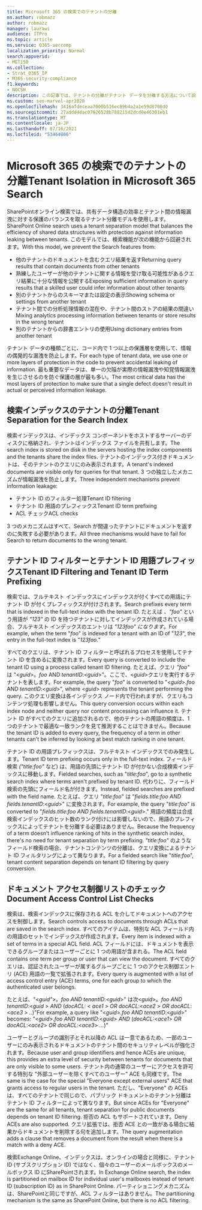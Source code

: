 ```yaml
---
title: Microsoft 365 の検索でのテナントの分離
ms.author: robmazz
author: robmazz
manager: laurawi
audience: ITPro
ms.topic: article
ms.service: O365-seccomp
localization_priority: Normal
search.appverid:
- MET150
ms.collection:
- Strat_O365_IP
- M365-security-compliance
f1.keywords:
- NOCSH
description: この記事では、テナントの分離がテナント データを分離する方法について説明します。Microsoft 365します。
ms.custom: seo-marvel-apr2020
ms.openlocfilehash: 3416afdeceaa7000b516ec89b4a2a1e59d8708d0
ms.sourcegitcommit: 27addd4dac07926528b788215d2dcd0e46301eb1
ms.translationtype: MT
ms.contentlocale: ja-JP
ms.lasthandoff: 07/16/2021
ms.locfileid: "53464086"
---
```

# <a name="tenant-isolation-in-microsoft-365-search"></a><span data-ttu-id="79589-103">Microsoft 365 の検索でのテナントの分離</span><span class="sxs-lookup"><span data-stu-id="79589-103">Tenant Isolation in Microsoft 365 Search</span></span>

<span data-ttu-id="79589-104">SharePointオンライン検索では、共有データ構造の効率とテナント間の情報漏洩に対する保護のバランスを取るテナント分離モデルを使用します。</span><span class="sxs-lookup"><span data-stu-id="79589-104">SharePoint Online search uses a tenant separation model that balances the efficiency of shared data structures with protection against information leaking between tenants.</span></span> <span data-ttu-id="79589-105">このモデルでは、検索機能が次の機能から回避されます。</span><span class="sxs-lookup"><span data-stu-id="79589-105">With this model, we prevent the Search features from:</span></span>

- <span data-ttu-id="79589-106">他のテナントのドキュメントを含むクエリ結果を返す</span><span class="sxs-lookup"><span data-stu-id="79589-106">Returning query results that contain documents from other tenants</span></span>
- <span data-ttu-id="79589-107">熟練したユーザーが他のテナントに関する情報を受け取る可能性があるクエリ結果に十分な情報を公開する</span><span class="sxs-lookup"><span data-stu-id="79589-107">Exposing sufficient information in query results that a skilled user could infer information about other tenants</span></span>
- <span data-ttu-id="79589-108">別のテナントからのスキーマまたは設定の表示</span><span class="sxs-lookup"><span data-stu-id="79589-108">Showing schema or settings from another tenant</span></span>
- <span data-ttu-id="79589-109">テナント間での分析処理情報の混在や、テナント間のストアの結果の間違い</span><span class="sxs-lookup"><span data-stu-id="79589-109">Mixing analytics processing information between tenants or store results in the wrong tenant</span></span>
- <span data-ttu-id="79589-110">別のテナントからの辞書エントリの使用</span><span class="sxs-lookup"><span data-stu-id="79589-110">Using dictionary entries from another tenant</span></span>

<span data-ttu-id="79589-111">テナント データの種類ごとに、コード内で 1 つ以上の保護層を使用して、情報の偶発的な漏洩を防止します。</span><span class="sxs-lookup"><span data-stu-id="79589-111">For each type of tenant data, we use one or more layers of protection in the code to prevent accidental leaking of information.</span></span> <span data-ttu-id="79589-112">最も重要なデータは、単一の欠陥が実際の情報漏洩や知覚情報漏洩を生じさせるのを防ぐ保護の層が最も多い。</span><span class="sxs-lookup"><span data-stu-id="79589-112">The most critical data has the most layers of protection to make sure that a single defect doesn't result in actual or perceived information leakage.</span></span>

## <a name="tenant-separation-for-the-search-index"></a><span data-ttu-id="79589-113">検索インデックスのテナントの分離</span><span class="sxs-lookup"><span data-stu-id="79589-113">Tenant Separation for the Search Index</span></span>

<span data-ttu-id="79589-114">検索インデックスは、インデックス コンポーネントをホストするサーバーのディスクに格納され、テナントはインデックス ファイルを共有します。</span><span class="sxs-lookup"><span data-stu-id="79589-114">The search index is stored on disk in the servers hosting the index components and the tenants share the index files.</span></span> <span data-ttu-id="79589-115">テナントのインデックス付きドキュメントは、そのテナントのクエリにのみ表示されます。</span><span class="sxs-lookup"><span data-stu-id="79589-115">A tenant's indexed documents are visible only for queries for that tenant.</span></span> <span data-ttu-id="79589-116">3 つの独立したメカニズムが情報漏洩を防止します。</span><span class="sxs-lookup"><span data-stu-id="79589-116">Three independent mechanisms prevent information leakage:</span></span>

- <span data-ttu-id="79589-117">テナント ID のフィルター処理</span><span class="sxs-lookup"><span data-stu-id="79589-117">Tenant ID filtering</span></span>
- <span data-ttu-id="79589-118">テナント ID 用語のプレフィックス</span><span class="sxs-lookup"><span data-stu-id="79589-118">Tenant ID term prefixing</span></span>
- <span data-ttu-id="79589-119">ACL チェック</span><span class="sxs-lookup"><span data-stu-id="79589-119">ACL checks</span></span>

<span data-ttu-id="79589-120">3 つのメカニズムはすべて、Search が間違ったテナントにドキュメントを返すのに失敗する必要があります。</span><span class="sxs-lookup"><span data-stu-id="79589-120">All three mechanisms would have to fail for Search to return documents to the wrong tenant.</span></span>

## <a name="tenant-id-filtering-and-tenant-id-term-prefixing"></a><span data-ttu-id="79589-121">テナント ID フィルターとテナント ID 用語プレフィックス</span><span class="sxs-lookup"><span data-stu-id="79589-121">Tenant ID Filtering and Tenant ID Term Prefixing</span></span>

<span data-ttu-id="79589-122">検索では、フルテキスト インデックスにインデックスが付くすべての用語にテナント ID が付くプレフィックスが付けされます。</span><span class="sxs-lookup"><span data-stu-id="79589-122">Search prefixes every term that is indexed in the full-text index with the tenant ID.</span></span> <span data-ttu-id="79589-123">たとえば *、"foo"* という用語が *"123"* の ID を持つテナントに対してインデックスが作成されている場合、フルテキスト インデックスのエントリは *"123foo" になります*。</span><span class="sxs-lookup"><span data-stu-id="79589-123">For example, when the term "*foo*" is indexed for a tenant with an ID of "*123*", the entry in the full-text index is "*123foo.*"</span></span>

<span data-ttu-id="79589-124">すべてのクエリは、テナント ID フィルターと呼ばれるプロセスを使用してテナント ID を含めるに変換されます。</span><span class="sxs-lookup"><span data-stu-id="79589-124">Every query is converted to include the tenant ID using a process called tenant ID filtering.</span></span> <span data-ttu-id="79589-125">たとえば、クエリ *"foo"* は "<*guid*>。*foo* AND *tenantID*:<*guid*>"。ここで、<*guid*>クエリを実行するテナントを表します。</span><span class="sxs-lookup"><span data-stu-id="79589-125">For example, the query "*foo*" is converted to "<*guid*>.*foo* AND *tenantID*:<*guid*>", where <*guid*> represents the tenant performing the query.</span></span> <span data-ttu-id="79589-126">このクエリ変換は各インデックス ノード内で行われますが、クエリもコンテンツ処理も影響しません。</span><span class="sxs-lookup"><span data-stu-id="79589-126">This query conversion occurs within each index node and neither query nor content processing can influence it.</span></span> <span data-ttu-id="79589-127">テナント ID がすべてのクエリに追加されるので、他のテナントの用語の頻度は、1 つのテナントで最適な一致ランクを見て推測することはできません。</span><span class="sxs-lookup"><span data-stu-id="79589-127">Because the tenant ID is added to every query, the frequency of a term in other tenants can't be inferred by looking at best match ranking in one tenant.</span></span>

<span data-ttu-id="79589-128">テナント ID の用語プレフィックスは、フルテキスト インデックスでのみ発生します。</span><span class="sxs-lookup"><span data-stu-id="79589-128">Tenant ID term prefixing occurs only in the full-text index.</span></span> <span data-ttu-id="79589-129">フィールド検索 *("title:foo"* など) は、用語の先頭にテナント ID が付かない合成検索インデックスに移動します。</span><span class="sxs-lookup"><span data-stu-id="79589-129">Fielded searches, such as "*title:foo*", go to a synthetic search index where terms aren't prefixed by tenant ID.</span></span> <span data-ttu-id="79589-130">代わりに、フィールド検索の先頭にフィールド名が付きます。</span><span class="sxs-lookup"><span data-stu-id="79589-130">Instead, fielded searches are prefixed with the field name.</span></span> <span data-ttu-id="79589-131">たとえば、クエリ "*title:foo*" は "*fields.title:foo AND fields.tenantID*:<*guid*>" に変換されます。</span><span class="sxs-lookup"><span data-stu-id="79589-131">For example, the query "*title:foo*" is converted to "*fields.title:foo AND fields.tenantID*:<*guid*>."</span></span> <span data-ttu-id="79589-132">用語の頻度は合成検索インデックスのヒット数のランク付けには影響しないので、用語のプレフィックスによってテナントを分離する必要はありません。</span><span class="sxs-lookup"><span data-stu-id="79589-132">Because the frequency of a term doesn't influence ranking of hits in the synthetic search index, there's no need for tenant separation by term prefixing.</span></span> <span data-ttu-id="79589-133">*"title:foo"* のようなフィールド検索の場合、テナントコンテンツの分離は、クエリ変換によるテナント ID フィルタリングによって異なります。</span><span class="sxs-lookup"><span data-stu-id="79589-133">For a fielded search like "*title:foo*", tenant content separation depends on tenant ID filtering by query conversion.</span></span>

## <a name="document-access-control-list-checks"></a><span data-ttu-id="79589-134">ドキュメント アクセス制御リストのチェック</span><span class="sxs-lookup"><span data-stu-id="79589-134">Document Access Control List Checks</span></span>

<span data-ttu-id="79589-135">検索は、検索インデックスに保存される ACL を介してドキュメントへのアクセスを制御します。</span><span class="sxs-lookup"><span data-stu-id="79589-135">Search controls access to documents through ACLs that are saved in the search index.</span></span> <span data-ttu-id="79589-136">すべてのアイテムは、特別な ACL フィールド内の用語のセットでインデックスが作成されます。</span><span class="sxs-lookup"><span data-stu-id="79589-136">Every item is indexed with a set of terms in a special ACL field.</span></span> <span data-ttu-id="79589-137">ACL フィールドには、ドキュメントを表示できるグループまたはユーザーごとに 1 つの用語が含まれる。</span><span class="sxs-lookup"><span data-stu-id="79589-137">The ACL field contains one term per group or user that can view the document.</span></span> <span data-ttu-id="79589-138">すべてのクエリは、認証されたユーザーが属するグループごとに 1 つのアクセス制御エントリ (ACE) 用語の一覧で拡張されます。</span><span class="sxs-lookup"><span data-stu-id="79589-138">Every query is augmented with a list of access control entry (ACE) terms, one for each group to which the authenticated user belongs.</span></span>

<span data-ttu-id="79589-139">たとえば、"<*guid"*>。*foo AND tenantID*:<*guid*>" は次<*guid*>。*foo AND tenantID*:<*guid* >  *AND* (*docACL:* < *ace1* >  *OR docACL*:<*ace2* >  *OR docACL*:<*ace3* >  *..*)"</span><span class="sxs-lookup"><span data-stu-id="79589-139">For example, a query like "<*guid*>.*foo AND tenantID*:<*guid*>" becomes: "<*guid*>.*foo AND tenantID*:<*guid*> *AND* (*docACL:*<*ace1*> *OR docACL*:<*ace2*> *OR docACL*:<*ace3*> *...*)"</span></span>

<span data-ttu-id="79589-140">ユーザーとグループの識別子とそれ以降の ACL は一意であるため、一部のユーザーにのみ表示されるドキュメントのテナント間のセキュリティレベルが強化されます。</span><span class="sxs-lookup"><span data-stu-id="79589-140">Because user and group identifiers and hence ACEs are unique, this provides an extra level of security between tenants for documents that are only visible to some users.</span></span> <span data-ttu-id="79589-141">テナント内の通常のユーザーにアクセスを許可する特別な "外部ユーザーを除くすべてのユーザー" ACE も同様です。</span><span class="sxs-lookup"><span data-stu-id="79589-141">The same is the case for the special "Everyone except external users" ACE that grants access to regular users in the tenant.</span></span> <span data-ttu-id="79589-142">ただし、"Everyone" の ACEs は、すべてのテナントで同じので、パブリック ドキュメントのテナント分離はテナント ID フィルターによって異なります。</span><span class="sxs-lookup"><span data-stu-id="79589-142">But since ACEs for "Everyone" are the same for all tenants, tenant separation for public documents depends on tenant ID filtering.</span></span> <span data-ttu-id="79589-143">拒否の ACL もサポートされています。</span><span class="sxs-lookup"><span data-stu-id="79589-143">Deny ACEs are also supported.</span></span> <span data-ttu-id="79589-144">クエリ拡張では、拒否 ACE との一致がある場合に結果からドキュメントを削除する句を追加します。</span><span class="sxs-lookup"><span data-stu-id="79589-144">The query augmentation adds a clause that removes a document from the result when there is a match with a deny ACE.</span></span>

<span data-ttu-id="79589-145">検索Exchange Online、インデックスは、オンラインの場合と同様に、テナント ID (サブスクリプション ID) ではなく、個々のユーザーのメールボックスのメールボックス ID にSharePointされます。</span><span class="sxs-lookup"><span data-stu-id="79589-145">In Exchange Online search, the index is partitioned on mailbox ID for individual user's mailboxes instead of tenant ID (subscription ID) as in SharePoint Online.</span></span> <span data-ttu-id="79589-146">パーティショニングメカニズムは、SharePointと同じですが、ACL フィルターはありません。</span><span class="sxs-lookup"><span data-stu-id="79589-146">The partitioning mechanism is the same as SharePoint Online, but there is no ACL filtering.</span></span>
